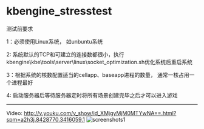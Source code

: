 # kbengine_stresstest

测试前要求

  1：必须使用Linux系统， 如unbuntu系统
  
  2: 系统默认的TCP和可建立的连接数都很小，执行kbengine\kbe\tools\server\linux\socket_optimization.sh优化系统后重启系统
  
  3：根据系统的核数配置适当的cellapp、baseapp进程的数量， 通常一核占用一个进程最好
  
  4: 启动服务器后等待服务器定时将所有场景创建完毕之后才可以进入游戏

--------------------------------------------------------------------------------------------

Video: http://v.youku.com/v_show/id_XMjgyMjM0MTYwNA==.html?spm=a2h3j.8428770.3416059.1
![screenshots1](https://github.com/kbengine/kbengine_stresstest/blob/master/screenshots/stresstest_mmorpg3.jpg)

